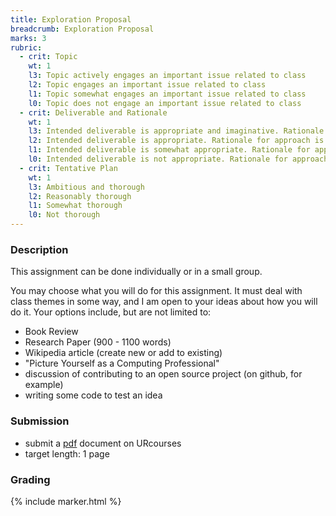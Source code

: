```yaml
---
title: Exploration Proposal
breadcrumb: Exploration Proposal
marks: 3
rubric:
  - crit: Topic
    wt: 1
    l3: Topic actively engages an important issue related to class
    l2: Topic engages an important issue related to class
    l1: Topic somewhat engages an important issue related to class
    l0: Topic does not engage an important issue related to class
  - crit: Deliverable and Rationale
    wt: 1
    l3: Intended deliverable is appropriate and imaginative. Rationale for approach is clear and well-formed    
    l2: Intended deliverable is appropriate. Rationale for approach is reasonable
    l1: Intended deliverable is somewhat appropriate. Rationale for approach is mostly unclear and not well-formed
    l0: Intended deliverable is not appropriate. Rationale for approach is not clear 		
  - crit: Tentative Plan
    wt: 1
    l3: Ambitious and thorough    
    l2: Reasonably thorough
    l1: Somewhat thorough
    l0: Not thorough
---
```

### Description

This assignment can be done individually or in a small group.

You may choose what you will do for this assignment. It must deal with class themes in some way, and I am open to your ideas about how you will do it. Your options include, but are not limited to:
* Book Review
* Research Paper (900 - 1100 words)
* Wikipedia article (create new or add to existing)
* "Picture Yourself as a Computing Professional"
* discussion of contributing to an open source project (on github, for example)
* writing some code to test an idea

### Submission

* submit a [pdf](https://en.wikipedia.org/wiki/PDF) document on URcourses
* target length: 1 page

### Grading

{% include marker.html %}
